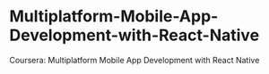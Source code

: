 # Multiplatform-Mobile-App-Development-with-React-Native

Coursera: Multiplatform Mobile App Development with React Native
